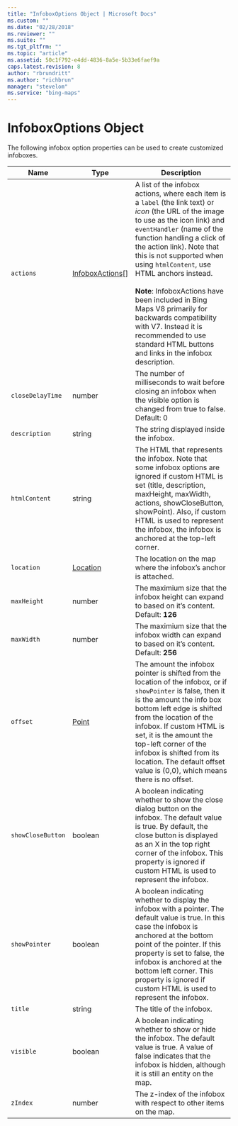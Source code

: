 ```yaml
---
title: "InfoboxOptions Object | Microsoft Docs"
ms.custom: ""
ms.date: "02/28/2018"
ms.reviewer: ""
ms.suite: ""
ms.tgt_pltfrm: ""
ms.topic: "article"
ms.assetid: 50c1f792-e4dd-4836-8a5e-5b33e6faef9a
caps.latest.revision: 8
author: "rbrundritt"
ms.author: "richbrun"
manager: "stevelom"
ms.service: "bing-maps"
---
```

# InfoboxOptions Object
The following infobox option properties can be used to create customized infoboxes.

| Name            | Type               | Description                                                                                     |
|-----------------|--------------------|-------------------------------------------------------------------------------------------------|
| `actions`         | [InfoboxActions](infoboxactions-object.md)\[\] | A list of the infobox actions, where each item is a `label` (the link text) or *icon* (the URL of the image to use as the icon link) and `eventHandler` (name of the function handling a click of the action link). Note that this is not supported when using `htmlContent`, use HTML anchors instead. <br/><br/>**Note**: InfoboxActions have been included in Bing Maps V8 primarily for backwards compatibility with V7. Instead it is recommended to use standard HTML buttons and links in the infobox description.  |
| `closeDelayTime` | number | The number of milliseconds to wait before closing an infobox when the visible option is changed from true to false. Default: 0 | 
| `description`     | string             | The string displayed inside the infobox.   |
| `htmlContent`     | string             | The HTML that represents the infobox. Note that some infobox options are ignored if custom HTML is set (title, description, maxHeight, maxWidth, actions, showCloseButton, showPoint). Also, if custom HTML is used to represent the infobox, the infobox is anchored at the top-left corner.|
| `location`        | [Location](location-class.md) | The location on the map where the infobox’s anchor is attached.   |
| `maxHeight` | number | The maximium size that the infobox height can expand to based on it’s content. Default: **126** |
| `maxWidth` | number | The maximium size that the infobox width can expand to based on it’s content. Default: **256** |
| `offset`          | [Point](point-class.md) | The amount the infobox pointer is shifted from the location of the infobox, or if `showPointer` is false, then it is the amount the info box bottom left edge is shifted from the location of the infobox. If custom HTML is set, it is the amount the top-left corner of the infobox is shifted from its location. The default offset value is (0,0), which means there is no offset.  |
| `showCloseButton` | boolean            | A boolean indicating whether to show the close dialog button on the infobox. The default value is true. By default, the close button is displayed as an X in the top right corner of the infobox. This property is ignored if custom HTML is used to represent the infobox.     |
| `showPointer`     | boolean            | A boolean indicating whether to display the infobox with a pointer. The default value is true. In this case the infobox is anchored at the bottom point of the pointer. If this property is set to false, the infobox is anchored at the bottom left corner. This property is ignored if custom HTML is used to represent the infobox.                                            |
| `title`           | string             | The title of the infobox. |
| `visible`         | boolean            | A boolean indicating whether to show or hide the infobox. The default value is true. A value of false indicates that the infobox is hidden, although it is still an entity on the map.    |
| `zIndex`          | number             | The z-index of the infobox with respect to other items on the map.     |
